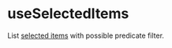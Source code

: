 # useSelectedItems

List [selected items](https://developers.miro.com/docs/websdk-reference-board#getselection) with possible predicate filter.